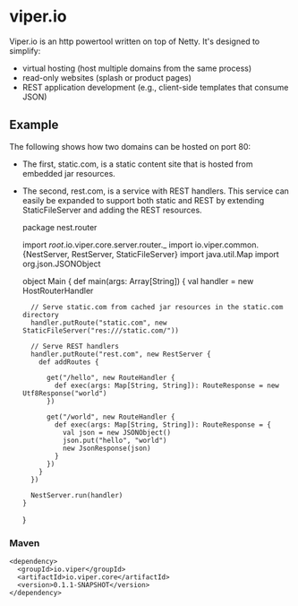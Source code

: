 viper.io
========

Viper.io is an http powertool written on top of Netty.  It's designed to simplify:

* virtual hosting (host multiple domains from the same process)
* read-only websites (splash or product pages)
* REST application development (e.g., client-side templates that consume JSON)

Example
-------

The following shows how two domains can be hosted on port 80:

* The first, static.com, is a static content site that is hosted from embedded jar resources.
* The second, rest.com, is a service with REST handlers.  This service can easily be expanded to support both static and REST by extending StaticFileServer and adding the REST resources.

    package nest.router


    import _root_.io.viper.core.server.router._
    import io.viper.common.{NestServer, RestServer, StaticFileServer}
    import java.util.Map
    import org.json.JSONObject


    object Main {
      def main(args: Array[String]) {
        val handler = new HostRouterHandler

        // Serve static.com from cached jar resources in the static.com directory
        handler.putRoute("static.com", new StaticFileServer("res:///static.com/"))

        // Serve REST handlers
        handler.putRoute("rest.com", new RestServer {
          def addRoutes {

            get("/hello", new RouteHandler {
              def exec(args: Map[String, String]): RouteResponse = new Utf8Response("world")
            })

            get("/world", new RouteHandler {
              def exec(args: Map[String, String]): RouteResponse = {
                val json = new JSONObject()
                json.put("hello", "world")
                new JsonResponse(json)
              }
            })
          }
        })

        NestServer.run(handler)
      }
    }

### Maven

    <dependency>
      <groupId>io.viper</groupId>
      <artifactId>io.viper.core</artifactId>
      <version>0.1.1-SNAPSHOT</version>
    </dependency>
